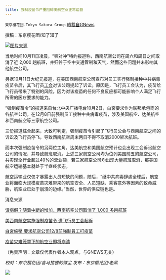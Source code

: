 ```yaml
---
title: 强制疫苗令严重阻碍美航空业正常运营
---
```

`東京櫻花団-Tokyo Sakura Group` [轉載自GNews](https://gnews.org/zh-hans/1587369/)

撰稿：东京樱花团/知了知了

![](https://assets.gnews.org/wp-content/uploads/2021/10/强制疫苗令严重阻碍美航空业正常运营.jpg)[图片来源](https://www.zerohedge.com/political/southwest-airlines-cancels-1000-more-flights-disruptions-increase)

当地时间10月11日凌晨，“零对冲”特约报道称，西南航空公司在周六和周日之间取消了近 2,000 趟航班，并归咎于空中交通管制和天气，然而这些问题并未影响其他航空公司。

另据10月11日大纪元报道，在美国西南航空公司宣布对员工实行强制接种中共病毒疫苗令后，其飞行员[工会](https://www.epochtimes.com/gb/tag/%E5%B7%A5%E4%BC%9A.html)对该公司提起了诉讼。原因是，飞行员工会认为，疫苗给飞行员带来了特别的风险，因为对该疫苗的任何不良反应都可能影响个人满足飞行所需的医疗要求的能力。

“强制疫苗令”的报道来自台北中央广播电台10月2日，白宮要求作为联邦承包商的各航空公司，在12月8日前强制员工接种中共病毒疫苗，涉及美国航空、达美航空和西南航空等三家航空公司。

三份报道综合起来，大致可判定，强制疫苗令引起了飞行员公会与西南航空之间的诉讼及飞行员停飞，导致西南航空周末两日不得不取消2000架次航班。

而本次强制疫苗令的另两位主角，达美航空和美国航空预计也会出现工会诉讼航空公司的情况，并导致航班取消。上述三家航空公司均为位列美国前五的航空公司，共实现全行业超过40%的营业额，若三家航空公司均出现大量航班取消，那美国航空运输基本就处于半瘫痪状态。

航空运输业仅仅才暴露出人员短缺的问题，随后，“继中共病毒肆虐全球后，航空业将面临大规模疫苗灾难带来的航空安全、人员短缺、乘客意外等因素的致命威胁，航空业已处于崩溃的边缘。”当然，世界的供应链也是。

消息来源

[请病假？随着中断的增加，西南航空公司取消了 1,000 多趟航班](https://www.zerohedge.com/political/southwest-airlines-cancels-1000-more-flights-disruptions-increase)

[美西南航空实施强制疫苗令 遭飞行员工会起诉](https://www.epochtimes.com/gb/21/10/11/n13296456.htm)

[白宮施壓 要求航空公司12/8前強制員工打疫苗](https://www.rti.org.tw/news/view/id/2112904)

[疫苗灾难笼罩下的航空业即将崩溃](https://gnews.org/zh-hans/1564007/)

（免责声明：文章仅代表作者本人观点，与GNEWS无关）

*校对：东京樱花团/喜马拉雅的微尘*
*发布：东京樱花团/老黑*

![](https://assets.gnews.org/wp-content/uploads/2021/10/image0-1-18-1.png)
